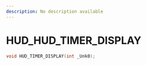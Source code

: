 ```yaml
---
description: No description available 
---
```


# HUD\_HUD_TIMER_DISPLAY

```cpp
void HUD_TIMER_DISPLAY(int _Unk0);
```
